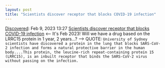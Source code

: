 ```yaml
---
layout: post
title: "Scientists discover receptor that blocks COVID-19 infection"
---
```

[Discovered](http://rolandtanglao.com/2020/07/29/p1-blogthis-checkvist-list-links-to-blog/): Feb 9, 2023 13:27  [Scientists discover receptor that blocks COVID-19 infection](https://phys.org/news/2023-02-scientists-receptor-blocks-covid-infection.html) <-- It's Feb 2023! Will we have a drug based on the LRRC15 protein in 1 year, 2 years...? --> QUOTE: `University of Sydney scientists have discovered a protein in the lung that blocks SARS-CoV-2 infection and forms a natural protective barrier in the human body....This protein, the leucine-rich repeat-containing protein 15 (LRRC15), is an inbuilt receptor that binds the SARS-CoV-2 virus without passing on the infection. `
